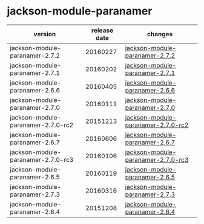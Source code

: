 # jackson-module-paranamer

|              version               | release date |                                        changes                                         |
|------------------------------------|--------------|----------------------------------------------------------------------------------------|
| jackson-module-paranamer-2.7.2     | 20160227     | [jackson-module-paranamer-2.7.2](./jackson-module-paranamer-2.7.2-20160227.md)         |
| jackson-module-paranamer-2.7.1     | 20160202     | [jackson-module-paranamer-2.7.1](./jackson-module-paranamer-2.7.1-20160202.md)         |
| jackson-module-paranamer-2.6.6     | 20160405     | [jackson-module-paranamer-2.6.6](./jackson-module-paranamer-2.6.6-20160405.md)         |
| jackson-module-paranamer-2.7.0     | 20160111     | [jackson-module-paranamer-2.7.0](./jackson-module-paranamer-2.7.0-20160111.md)         |
| jackson-module-paranamer-2.7.0-rc2 | 20151213     | [jackson-module-paranamer-2.7.0-rc2](./jackson-module-paranamer-2.7.0-rc2-20151213.md) |
| jackson-module-paranamer-2.6.7     | 20160606     | [jackson-module-paranamer-2.6.7](./jackson-module-paranamer-2.6.7-20160606.md)         |
| jackson-module-paranamer-2.7.0-rc3 | 20160106     | [jackson-module-paranamer-2.7.0-rc3](./jackson-module-paranamer-2.7.0-rc3-20160106.md) |
| jackson-module-paranamer-2.6.5     | 20160119     | [jackson-module-paranamer-2.6.5](./jackson-module-paranamer-2.6.5-20160119.md)         |
| jackson-module-paranamer-2.7.3     | 20160316     | [jackson-module-paranamer-2.7.3](./jackson-module-paranamer-2.7.3-20160316.md)         |
| jackson-module-paranamer-2.6.4     | 20151208     | [jackson-module-paranamer-2.6.4](./jackson-module-paranamer-2.6.4-20151208.md)         |

